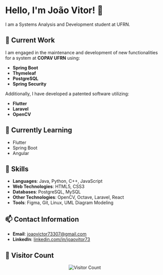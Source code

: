 # Hello, I'm João Vitor! 👋

I am a Systems Analysis and Development student at UFRN.

## 🚀 Current Work
I am engaged in the maintenance and development of new functionalities for a system at **COPAV UFRN** using:
- **Spring Boot**
- **Thymeleaf**
- **PostgreSQL**
- **Spring Security**

Additionally, I have developed a patented software utilizing:
- **Flutter**
- **Laravel**
- **OpenCV**

## 🌱 Currently Learning
- Flutter
- Spring Boot
- Angular

## 💼 Skills
- **Languages**: Java, Python, C++, JavaScript
- **Web Technologies**: HTML5, CSS3
- **Databases**: PostgreSQL, MySQL
- **Other Technologies**: OpenCV, Octave, Laravel, React
- **Tools**: Figma, Git, Linux, UML Diagram Modeling

## 📫 Contact Information
- **Email**: joaovictor73307@gmail.com
- **LinkedIn**: [linkedin.com/in/joaovitor73](https://www.linkedin.com/in/joaovitor73/)

## 👀 Visitor Count
<p align="center">
   <img src="https://profile-counter.glitch.me/JoaoVitor733/count.svg" alt="Visitor Count">
</p>
